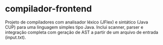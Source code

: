 # compilador-frontend
Projeto de compiladores com analisador léxico (JFlex) e sintático (Java CUP) para uma linguagem simples tipo Java. Inclui scanner, parser e integração completa com geração de AST a partir de um arquivo de entrada (input.txt).

